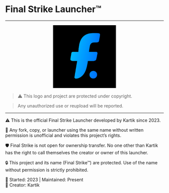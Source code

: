 # Final Strike Launcher™
-------------------------------------------------------------
<p align="center">
  <img src="assets/logo.png" alt="Final Strike Logo" width="200"/>
</p>

> ⚠️ This logo and project are protected under copyright.

> Any unauthorized use or reupload will be reported.

-------------------------------------------------------------

⚠️ This is the official Final Strike Launcher developed by Kartik since 2023.

🚫 Any fork, copy, or launcher using the same name without written permission is unofficial and violates this project’s rights.

🛡️ Final Strike is not open for ownership transfer. No one other than Kartik has the right to call themselves the creator or owner of this launcher.

🔒 This project and its name (Final Strike™) are protected. Use of the name without permission is strictly prohibited.

📅 Started: 2023 | Maintained: Present  
👤 Creator: Kartik  

